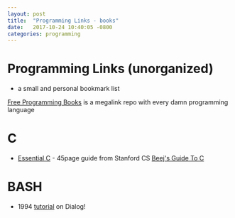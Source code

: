 ```yaml
---
layout: post
title:  "Programming Links - books"
date:   2017-10-24 10:40:05 -0800
categories: programming
---
```


# Programming Links (unorganized)
* a small and personal bookmark list

[Free Programming Books](https://github.com/EbookFoundation/free-programming-books/blob/master/free-programming-books.md) is a megalink repo with every damn programming language

# C
* [Essential C](http://cslibrary.stanford.edu/101/EssentialC.pdf) - 45page guide from Stanford CS
[Beej's Guide To C](http://beej.us/guide/bgc/output/html/multipage/index.html)


# BASH
* 1994 [tutorial](http://www.linuxjournal.com/article/2807) on Dialog!
